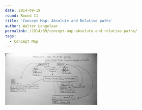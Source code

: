 ```yaml
---
date: 2014-09-19
round: Round 11
title: 'Concept Map: Absolute and Relative paths'
author: Walter Langelaar
permalink: /2014/09/concept-map-absolute-and-relative-paths/
tags:
  - Concept Map
---
```

[<img class="alignnone size-medium wp-image-8893" alt="paths_concept.map" src="/uploads/2014/09/paths_concept.map_-300x168.png" width="300" height="168" />][1]

 [1]: /uploads/2014/09/paths_concept.map_.png
